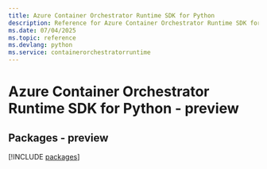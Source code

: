 ```yaml
---
title: Azure Container Orchestrator Runtime SDK for Python
description: Reference for Azure Container Orchestrator Runtime SDK for Python
ms.date: 07/04/2025
ms.topic: reference
ms.devlang: python
ms.service: containerorchestratorruntime
---
```

# Azure Container Orchestrator Runtime SDK for Python - preview
## Packages - preview
[!INCLUDE [packages](container-orchestrator-runtime-index.md)]